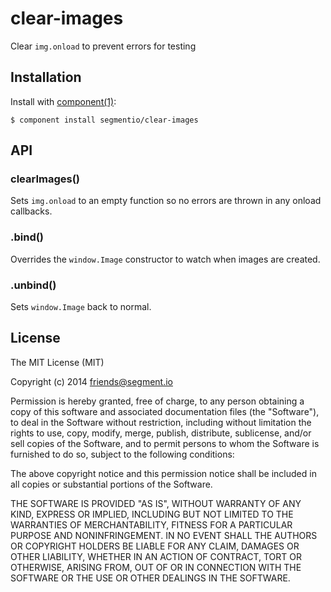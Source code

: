 
# clear-images

  Clear `img.onload` to prevent errors for testing

## Installation

  Install with [component(1)](http://component.io):

    $ component install segmentio/clear-images

## API

### clearImages()

Sets `img.onload` to an empty function so no errors are thrown in any onload callbacks.

### .bind()

Overrides the `window.Image` constructor to watch when images are created.

### .unbind()

Sets `window.Image` back to normal.

## License

  The MIT License (MIT)

  Copyright (c) 2014 friends@segment.io

  Permission is hereby granted, free of charge, to any person obtaining a copy
  of this software and associated documentation files (the "Software"), to deal
  in the Software without restriction, including without limitation the rights
  to use, copy, modify, merge, publish, distribute, sublicense, and/or sell
  copies of the Software, and to permit persons to whom the Software is
  furnished to do so, subject to the following conditions:

  The above copyright notice and this permission notice shall be included in
  all copies or substantial portions of the Software.

  THE SOFTWARE IS PROVIDED "AS IS", WITHOUT WARRANTY OF ANY KIND, EXPRESS OR
  IMPLIED, INCLUDING BUT NOT LIMITED TO THE WARRANTIES OF MERCHANTABILITY,
  FITNESS FOR A PARTICULAR PURPOSE AND NONINFRINGEMENT. IN NO EVENT SHALL THE
  AUTHORS OR COPYRIGHT HOLDERS BE LIABLE FOR ANY CLAIM, DAMAGES OR OTHER
  LIABILITY, WHETHER IN AN ACTION OF CONTRACT, TORT OR OTHERWISE, ARISING FROM,
  OUT OF OR IN CONNECTION WITH THE SOFTWARE OR THE USE OR OTHER DEALINGS IN
  THE SOFTWARE.